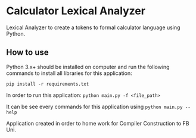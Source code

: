 # Calculator Lexical Analyzer
Lexical Analyzer to create a tokens to formal calculator language using Python.

## How to use
Python 3.x+ should be installed on computer and run the following commands to install all libraries for this application:

`pip install -r requirements.txt`

In order to run this application:
`python main.py -f <file_path>`

It can be see every commands for this application using `python main.py --help`


Application created in order to home work for Compiler Construction to FB Uni.